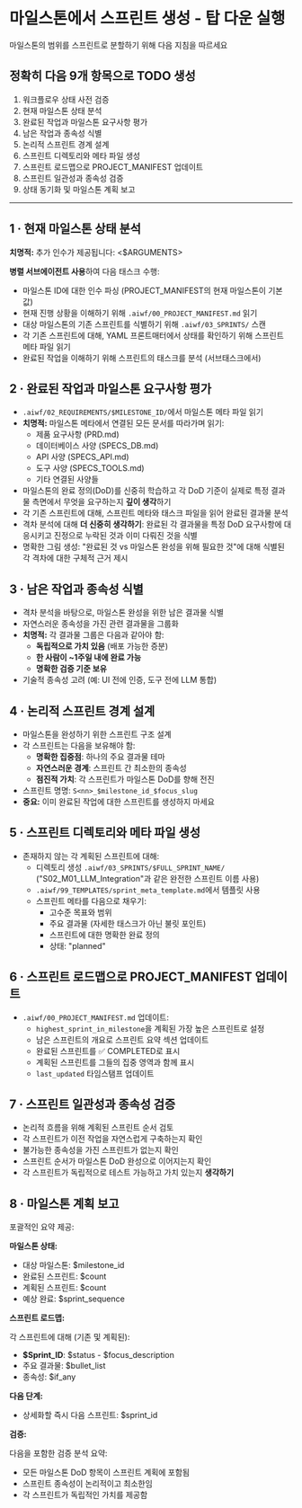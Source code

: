 # 마일스톤에서 스프린트 생성 - 탑 다운 실행

마일스톤의 범위를 스프린트로 분할하기 위해 다음 지침을 따르세요

## 정확히 다음 9개 항목으로 TODO 생성

1. 워크플로우 상태 사전 검증
2. 현재 마일스톤 상태 분석
3. 완료된 작업과 마일스톤 요구사항 평가
4. 남은 작업과 종속성 식별
5. 논리적 스프린트 경계 설계
6. 스프린트 디렉토리와 메타 파일 생성
7. 스프린트 로드맵으로 PROJECT_MANIFEST 업데이트
8. 스프린트 일관성과 종속성 검증
9. 상태 동기화 및 마일스톤 계획 보고

---

## 1 · 현재 마일스톤 상태 분석

**치명적:** 추가 인수가 제공됩니다: <$ARGUMENTS>

**병렬 서브에이전트 사용**하여 다음 태스크 수행:

- 마일스톤 ID에 대한 인수 파싱 (PROJECT_MANIFEST의 현재 마일스톤이 기본값)
- 현재 진행 상황을 이해하기 위해 `.aiwf/00_PROJECT_MANIFEST.md` 읽기
- 대상 마일스톤의 기존 스프린트를 식별하기 위해 `.aiwf/03_SPRINTS/` 스캔
- 각 기존 스프린트에 대해, YAML 프론트매터에서 상태를 확인하기 위해 스프린트 메타 파일 읽기
- 완료된 작업을 이해하기 위해 스프린트의 태스크를 분석 (서브태스크에서)

## 2 · 완료된 작업과 마일스톤 요구사항 평가

- `.aiwf/02_REQUIREMENTS/$MILESTONE_ID/`에서 마일스톤 메타 파일 읽기
- **치명적:** 마일스톤 메타에서 연결된 모든 문서를 따라가며 읽기:
  - 제품 요구사항 (PRD.md)
  - 데이터베이스 사양 (SPECS_DB.md)
  - API 사양 (SPECS_API.md)
  - 도구 사양 (SPECS_TOOLS.md)
  - 기타 연결된 사양들
- 마일스톤의 완료 정의(DoD)를 신중히 학습하고 각 DoD 기준이 실제로 특정 결과물 측면에서 무엇을 요구하는지 **깊이 생각**하기
- 각 기존 스프린트에 대해, 스프린트 메타와 태스크 파일을 읽어 완료된 결과물 분석
- 격차 분석에 대해 **더 신중히 생각하기**: 완료된 각 결과물을 특정 DoD 요구사항에 대응시키고 진정으로 누락된 것과 이미 다뤄진 것을 식별
- 명확한 그림 생성: "완료된 것 vs 마일스톤 완성을 위해 필요한 것"에 대해 식별된 각 격차에 대한 구체적 근거 제시

## 3 · 남은 작업과 종속성 식별

- 격차 분석을 바탕으로, 마일스톤 완성을 위한 남은 결과물 식별
- 자연스러운 종속성을 가진 관련 결과물을 그룹화
- **치명적:** 각 결과물 그룹은 다음과 같아야 함:
  - **독립적으로 가치 있음** (배포 가능한 증분)
  - **한 사람이 ~1주일 내에 완료 가능**
  - **명확한 검증 기준 보유**
- 기술적 종속성 고려 (예: UI 전에 인증, 도구 전에 LLM 통합)

## 4 · 논리적 스프린트 경계 설계

- 마일스톤을 완성하기 위한 스프린트 구조 설계
- 각 스프린트는 다음을 보유해야 함:
  - **명확한 집중점**: 하나의 주요 결과물 테마
  - **자연스러운 경계**: 스프린트 간 최소한의 종속성
  - **점진적 가치**: 각 스프린트가 마일스톤 DoD를 향해 전진
- 스프린트 명명: `S<nn>_$milestone_id_$focus_slug`
- **중요:** 이미 완료된 작업에 대한 스프린트를 생성하지 마세요

## 5 · 스프린트 디렉토리와 메타 파일 생성

- 존재하지 않는 각 계획된 스프린트에 대해:
  - 디렉토리 생성 `.aiwf/03_SPRINTS/$FULL_SPRINT_NAME/` ("S02_M01_LLM_Integration"과 같은 완전한 스프린트 이름 사용)
  - `.aiwf/99_TEMPLATES/sprint_meta_template.md`에서 템플릿 사용
  - 스프린트 메타를 다음으로 채우기:
    - 고수준 목표와 범위
    - 주요 결과물 (자세한 태스크가 아닌 불릿 포인트)
    - 스프린트에 대한 명확한 완료 정의
    - 상태: "planned"

## 6 · 스프린트 로드맵으로 PROJECT_MANIFEST 업데이트

- `.aiwf/00_PROJECT_MANIFEST.md` 업데이트:
  - `highest_sprint_in_milestone`을 계획된 가장 높은 스프린트로 설정
  - 남은 스프린트의 개요로 스프린트 요약 섹션 업데이트
  - 완료된 스프린트를 ✅ COMPLETED로 표시
  - 계획된 스프린트를 그들의 집중 영역과 함께 표시
  - `last_updated` 타임스탬프 업데이트

## 7 · 스프린트 일관성과 종속성 검증

- 논리적 흐름을 위해 계획된 스프린트 순서 검토
- 각 스프린트가 이전 작업을 자연스럽게 구축하는지 확인
- 불가능한 종속성을 가진 스프린트가 없는지 확인
- 스프린트 순서가 마일스톤 DoD 완성으로 이어지는지 확인
- 각 스프린트가 독립적으로 테스트 가능하고 가치 있는지 **생각하기**

## 8 · 마일스톤 계획 보고

포괄적인 요약 제공:

**마일스톤 상태:**

- 대상 마일스톤: $milestone_id
- 완료된 스프린트: $count
- 계획된 스프린트: $count
- 예상 완료: $sprint_sequence

**스프린트 로드맵:**

각 스프린트에 대해 (기존 및 계획된):

- **$Sprint_ID**: $status - $focus_description
- 주요 결과물: $bullet_list
- 종속성: $if_any

**다음 단계:**

- 상세화할 즉시 다음 스프린트: $sprint_id

**검증:**

다음을 포함한 검증 분석 요약:

- 모든 마일스톤 DoD 항목이 스프린트 계획에 포함됨
- 스프린트 종속성이 논리적이고 최소한임
- 각 스프린트가 독립적인 가치를 제공함